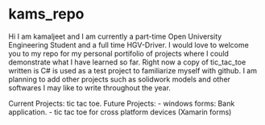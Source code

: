 # kams_repo
Hi I am kamaljeet and I am currently a part-time Open University Engineering Student and a full time HGV-Driver. 
I would love to welcome you to my repo for my personal portifolio of projects where I could demonstrate what I have learned so far.
Right now a copy of tic_tac_toe written is C# is used as a test project to familiarize myself with github.
I am planning to add other projects such as solidwork models and other softwares I may like to write throughout the year.

Current Projects: tic tac toe.
Future Projects:  - windows forms: Bank application.
                  - tic tac toe for cross platform devices (Xamarin forms) 
